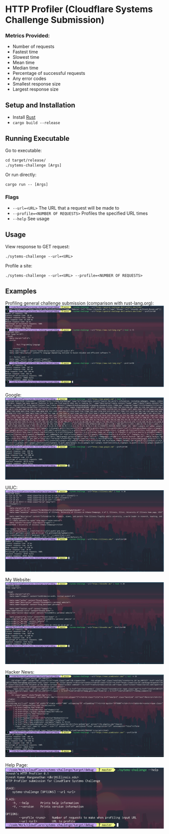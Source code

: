 # HTTP Profiler (Cloudflare Systems Challenge Submission)

### Metrics Provided:
* Number of requests
* Fastest time
* Slowest time
* Mean time 
* Median time
* Percentage of successful requests
* Any error codes
* Smallest response size
* Largest response size

## Setup and Installation

* Install [Rust](https://www.rust-lang.org/tools/install)
* `cargo build --release`

## Running Executable

Go to executable:
```
cd target/release/
./sytems-challenge [Args]
```

Or run directly:
```
cargo run -- [Args]
```

### Flags
* `--url=<URL>` The URL that a request will be made to
* `--profile=<NUMBER OF REQUESTS>` Profiles the specified URL <NUMBER OF REQUESTS> times
* `--help` See usage

## Usage

View response to GET request:
```
./sytems-challenge --url=<URL>
```

Profile a site:
```
./sytems-challenge --url=<URL> --profile=<NUMBER OF REQUESTS>
```

## Examples

Profiling general challenge submission (comparison with rust-lang.org):
![Worker](examples/worker.png)

Google:
![Google](examples/google.png)

UIUC:
![UIUC](examples/uiuc.png)

My Website:
![Website](examples/my_website.png)

Hacker News:
![HN](examples/hn.png)

Help Page:
![Help](examples/help.png)
